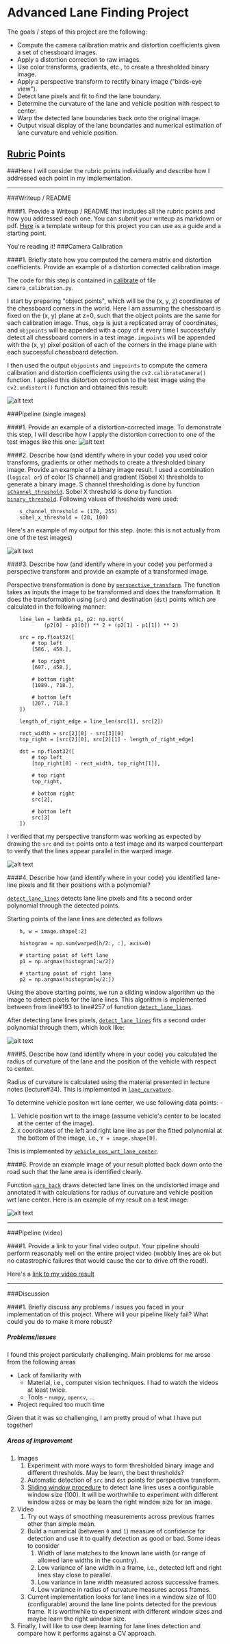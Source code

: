 # Advanced Lane Finding Project

The goals / steps of this project are the following:

* Compute the camera calibration matrix and distortion coefficients given a set of chessboard images.
* Apply a distortion correction to raw images.
* Use color transforms, gradients, etc., to create a thresholded binary image.
* Apply a perspective transform to rectify binary image ("birds-eye view").
* Detect lane pixels and fit to find the lane boundary.
* Determine the curvature of the lane and vehicle position with respect to center.
* Warp the detected lane boundaries back onto the original image.
* Output visual display of the lane boundaries and numerical estimation of lane curvature and vehicle position.

[//]: # (Image References)

[undistortedChessboard]: ./output_images/undistort_calibration1.png "Undistorted"
[testImage]: ./test_images/test3.jpg "Road Transformed"
[thresholdedBinary]: ./output_images/combinedBinary-test3.jpg "Binary Example"
[warped]: ./output_images/perspectiveTransform-straight_lines1.jpg "Warp Example"
[detectedPointsAndPolyline]: ./output_images/laneLinePointsAndLine-test3.jpg "Fit Visual"
[finalResult]: ./output_images/test3.jpg "Output"
[video1]: ./project_video.mp4 "Video"
[cameraCalibrationFunc]: https://github.com/prakharsharma/CarND-Advanced-Lane-Lines/blob/master/camera_calibration.py#L44 "Camera Calibration"
[sChannelFunc]: https://github.com/prakharsharma/CarND-Advanced-Lane-Lines/blob/master/image_processor.py#L97 "S channel"
[sobelXFunc]: https://github.com/prakharsharma/CarND-Advanced-Lane-Lines/blob/master/image_processor.py#L110 "Sobel X"
[birdsEyeViewTransformFunc]: https://github.com/prakharsharma/CarND-Advanced-Lane-Lines/blob/master/image_processor.py#L125 "perspective transform"
[laneLinesDetectionFunc]: https://github.com/prakharsharma/CarND-Advanced-Lane-Lines/blob/master/image_processor.py#L179 "detect lane lines"
[curvatureAndVehiclePosFunc]: https://github.com/prakharsharma/CarND-Advanced-Lane-Lines/blob/master/image_processor.py#L290 "curvature and pos"
[curvatureFunc]: https://github.com/prakharsharma/CarND-Advanced-Lane-Lines/blob/master/image.py#L110 "radius of curvature"
[vehiclePosFunc]: https://github.com/prakharsharma/CarND-Advanced-Lane-Lines/blob/master/image.py#L146 "vehicle pos"
[drawLaneLinesAndWarpBackFunc]: https://github.com/prakharsharma/CarND-Advanced-Lane-Lines/blob/master/image_processor.py#L300 "draw and warp back"

## [Rubric](https://review.udacity.com/#!/rubrics/571/view) Points
###Here I will consider the rubric points individually and describe how I addressed each point in my implementation.

---
###Writeup / README

####1. Provide a Writeup / README that includes all the rubric points and how you addressed each one.  You can submit your writeup as markdown or pdf.  [Here](https://github.com/udacity/CarND-Advanced-Lane-Lines/blob/master/writeup_template.md) is a template writeup for this project you can use as a guide and a starting point.  

You're reading it!
###Camera Calibration

####1. Briefly state how you computed the camera matrix and distortion coefficients. Provide an example of a distortion corrected calibration image.

The code for this step is contained in [calibrate][cameraCalibrationFunc] of file `camera_calibration.py`.

I start by preparing "object points", which will be the (x, y, z) coordinates
of the chessboard corners in the world. Here I am assuming the chessboard is
fixed on the (x, y) plane at z=0, such that the object points are the same for
each calibration image.  Thus, `objp` is just a replicated array of
coordinates, and `objpoints` will be appended with a copy of it every time I
successfully detect all chessboard corners in a test image.  `imgpoints` will
be appended with the (x, y) pixel position of each of the corners in the image
plane with each successful chessboard detection.

I then used the output `objpoints` and `imgpoints` to compute the camera
calibration and distortion coefficients using the `cv2.calibrateCamera()`
function.  I applied this distortion correction to the test image using the
`cv2.undistort()` function and obtained this result: 

![alt text][undistortedChessboard]

###Pipeline (single images)

####1. Provide an example of a distortion-corrected image.
To demonstrate this step, I will describe how I apply the distortion correction
to one of the test images like this one:
![alt text][testImage]

####2. Describe how (and identify where in your code) you used color transforms, gradients or other methods to create a thresholded binary image. Provide an example of a binary image result.
I used a combination (`logical or`) of color (S channel) and gradient (Sobel X) thresholds to generate a binary image. S channel thresholding is done by function
[`sChannel_threshold`][sChannelFunc]. Sobel X threshold is done by function [`binary_threshold`][sobelXFunc]. Following values of thresholds were used:

```
    s_channel_threshold = (170, 255)
    sobel_x_threshold = (20, 100)
```

Here's an example of my output for this step. (note: this is not actually from one of the test images)

![alt text][thresholdedBinary]

####3. Describe how (and identify where in your code) you performed a perspective transform and provide an example of a transformed image.

Perspective transformation is done by [`perspective_transform`][birdsEyeViewTransformFunc].
The function takes as inputs the image to be transformed and does the transformation.
It does the transformation using (`src`) and destination (`dst`) points which are
calculated in the following manner:

```
    line_len = lambda p1, p2: np.sqrt(
            (p2[0] - p1[0]) ** 2 + (p2[1] - p1[1]) ** 2)

    src = np.float32([
        # top left
        [586., 458.],

        # top right
        [697., 458.],

        # bottom right
        [1089., 718.],

        # bottom left
        [207., 718.]
    ])

    length_of_right_edge = line_len(src[1], src[2])

    rect_width = src[2][0] - src[3][0]
    top_right = [src[2][0], src[2][1] - length_of_right_edge]

    dst = np.float32([
        # top left
        [top_right[0] - rect_width, top_right[1]],

        # top right
        top_right,

        # bottom right
        src[2],

        # bottom left
        src[3]
    ])
```

I verified that my perspective transform was working as expected by drawing the `src` and `dst` points onto a test image and its warped counterpart to verify that the lines appear parallel in the warped image.

![alt text][warped]

####4. Describe how (and identify where in your code) you identified lane-line pixels and fit their positions with a polynomial?

[`detect_lane_lines`][laneLinesDetectionFunc] detects lane line pixels and fits a second order polynomial through the detected points.

Starting points of the lane lines are detected as follows

```
    h, w = image.shape[:2]
    
    histogram = np.sum(warped[h/2:, :], axis=0)
    
    # starting point of left lane
    p1 = np.argmax(histogram[:w/2])
    
    # starting point of right lane 
    p2 = np.argmax(histogram[w/2:])
```

Using the above starting points, we run a sliding window algorithm up the image to detect pixels for the lane lines. This algorithm is implemented between
from line#193 to line#257 of function [`detect_lane_lines`][laneLinesDetectionFunc].
 
After detecting lane lines pixels, [`detect_lane_lines`][laneLinesDetectionFunc] fits a second order polynomial through them, which look like:

![alt text][detectedPointsAndPolyline]

####5. Describe how (and identify where in your code) you calculated the radius of curvature of the lane and the position of the vehicle with respect to center.

Radius of curvature is calculated using the material presented in lecture notes (lecture#34). This is implemented in [`lane_curvature`][curvatureFunc].

To determine vehicle positon wrt lane center, we use following data points: -

1. Vehicle position wrt to the image (assume vehicle's center to be located at the center of the image).
1. `X` coordinates of the left and right lane line as per the fitted polynomial at the bottom of the image, i.e., `Y = image.shape[0]`.

This is implemented by [`vehicle_pos_wrt_lane_center`][vehiclePosFunc].

####6. Provide an example image of your result plotted back down onto the road such that the lane area is identified clearly.

Function [`warp_back`][drawLaneLinesAndWarpBackFunc] draws detected lane lines on the undistorted image and annotated it with calculations for radius of curvature and vehicle
  position wrt lane center. Here is an example of my result on a test image:

![alt text][finalResult]

---

###Pipeline (video)

####1. Provide a link to your final video output.  Your pipeline should perform reasonably well on the entire project video (wobbly lines are ok but no catastrophic failures that would cause the car to drive off the road!).

Here's a [link to my video result](https://youtu.be/41dIqjkvqAE)

---

###Discussion

####1. Briefly discuss any problems / issues you faced in your implementation of this project.  Where will your pipeline likely fail?  What could you do to make it more robust?

##### Problems/issues

I found this project particularly challenging. Main problems for me arose from the following areas
- Lack of familiarity with
    - Material, i.e., computer vision techniques. I had to watch the videos at least twice.
    - Tools - `numpy`, `opencv`, ...
- Project required too much time

Given that it was so challenging, I am pretty proud of what I have put together!

##### Areas of improvement

1. Images
    1. Experiment with more ways to form thresholded binary image and different thresholds. May be learn, the best thresholds?
    1. Automatic detection of `src` and `dst` points for perspective transform.
    1. [Sliding window procedure][laneLinesDetectionFunc] to detect lane lines uses a configurable window size (100). It will be worthwhile to experiment with different window sizes or may be learn the right
    window size for an image.
1. Video
    1. Try out ways of smoothing measurements across previous frames other than simple mean.
    1. Build a numerical (between `0` and `1`) measure of confidence for detection and use it to qualify detection as good or bad. Some ideas to consider
        1. Width of lane matches to the known lane width (or range of allowed lane widths in the country).
        1. Low variance of lane width in a frame, i.e., detected left and right lines stay close to parallel.
        1. Low variance in lane width measured across successive frames.
        1. Low variance in radius of curvature measures across frames.
    1. Current implementation looks for lane lines in a window size of 100 (configurable) around the lane line points detected for the previous frame. It is worthwhile to experiment
    with different window sizes and maybe learn the right window size.
1. Finally, I will like to use deep learning for lane lines detection and compare how it performs against a CV approach.  

